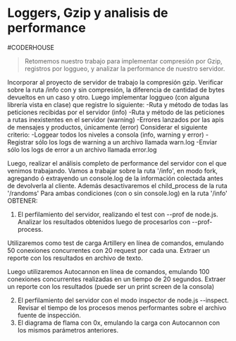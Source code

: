 # Loggers, Gzip y analisis de performance

#CODERHOUSE

>Retomemos nuestro trabajo para implementar compresión por Gzip, registros por loggueo, y analizar la performance de nuestro servidor.

Incorporar al proyecto de servidor de trabajo la compresión gzip.
Verificar sobre la ruta /info con y sin compresión, la diferencia de cantidad de bytes devueltos en un caso y otro.
Luego implementar loggueo (con alguna librería vista en clase) que registre lo siguiente:
-Ruta y método de todas las peticiones recibidas por el servidor (info)
-Ruta y método de las peticiones a rutas inexistentes en el servidor (warning)
-Errores lanzados por las apis de mensajes y productos, únicamente (error)
Considerar el siguiente criterio:
-Loggear todos los niveles a consola (info, warning y error)
-Registrar sólo los logs de warning a un archivo llamada warn.log
-Enviar sólo los logs de error a un archivo llamada error.log

Luego, realizar el análisis completo de performance del servidor con el que venimos trabajando.
Vamos a trabajar sobre la ruta '/info', en modo fork, agregando ó extrayendo un console.log de la información colectada antes de devolverla al cliente. Además desactivaremos el child_process de la ruta '/randoms'
Para ambas condiciones (con o sin console.log) en la ruta '/info' OBTENER:

1) El perfilamiento del servidor, realizando el test con --prof de node.js. Analizar los resultados obtenidos luego de procesarlos con --prof-process. 
   
Utilizaremos como test de carga Artillery en línea de comandos, emulando 50 conexiones concurrentes con 20 request por cada una. Extraer un reporte con los resultados en archivo de texto.

Luego utilizaremos Autocannon en línea de comandos, emulando 100 conexiones concurrentes realizadas en un tiempo de 20 segundos. Extraer un reporte con los resultados (puede ser un print screen de la consola)

2) El perfilamiento del servidor con el modo inspector de node.js --inspect. Revisar el tiempo de los procesos menos performantes sobre el archivo fuente de inspección.
3) El diagrama de flama con 0x, emulando la carga con Autocannon con los mismos parámetros anteriores.